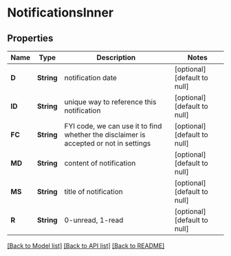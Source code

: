 # NotificationsInner

## Properties
Name | Type | Description | Notes
------------ | ------------- | ------------- | -------------
**D** | **String** | notification date | [optional] [default to null]
**ID** | **String** | unique way to reference this notification | [optional] [default to null]
**FC** | **String** | FYI code, we can use it to find whether the disclaimer is accepted or not in settings | [optional] [default to null]
**MD** | **String** | content of notification | [optional] [default to null]
**MS** | **String** | title of notification | [optional] [default to null]
**R** | **String** | 0-unread, 1-read | [optional] [default to null]

[[Back to Model list]](../README.md#documentation-for-models) [[Back to API list]](../README.md#documentation-for-api-endpoints) [[Back to README]](../README.md)


